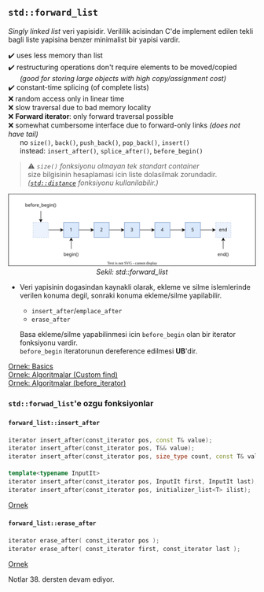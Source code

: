 ## `std::forward_list`

*Singly linked list* veri yapisidir. Verililik acisindan C'de implement edilen tekli bagli liste yapisina benzer minimalist bir yapisi vardir.

:heavy_check_mark: uses less memory than list  
:heavy_check_mark: restructuring operations don't require elements to be moved/copied  
&nbsp;&nbsp;&nbsp;&nbsp;&nbsp; *(good for storing large objects with high copy/assignment cost)*  
:heavy_check_mark: constant-time splicing (of complete lists)  
:x: random access only in linear time  
:x: slow traversal due to bad memory locality  
:x: **Forward iterator**: only forward traversal possible  
:x: somewhat cumbersome interface due to forward-only links *(does not have tail)*  
&nbsp;&nbsp;&nbsp;&nbsp;&nbsp; no `size()`, `back()`, `push_back()`, `pop_back()`, `insert()`  
&nbsp;&nbsp;&nbsp;&nbsp;&nbsp; instead: `insert_after()`, `splice_after()`, `before_begin()`

> :warning: *`size()` fonksiyonu olmayan tek standart container*  
> size bilgisinin hesaplamasi icin liste dolasilmak zorundadir. *([`std::distance`](100_iterators.md#stddistance) fonksiyonu kullanilabilir.)*

<p align="center">
  <img src="res/img/forward_list_simple.drawio.svg" width="%"/><br/>
  <i>Sekil: std::forward_list</i>
</p>


* Veri yapisinin dogasindan kaynakli olarak, ekleme ve silme islemlerinde verilen konuma degil, sonraki konuma ekleme/silme yapilabilir.
  * `insert_after`/`emplace_after`
  * `erase_after`

  Basa ekleme/silme yapabilinmesi icin `before_begin` olan bir iterator fonksiyonu vardir.  
  `before_begin` iteratorunun dereference edilmesi **UB**'dir.


[Ornek: Basics](res/src/forward_list01.cpp)  
[Ornek: Algoritmalar (Custom find)](res/src/forward_list05.cpp)  
[Ornek: Algoritmalar (before_iterator)](res/src/forward_list04.cpp)  

### `std::forwad_list`'e ozgu fonksiyonlar

#### `forward_list::insert_after`
```C++
iterator insert_after(const_iterator pos, const T& value);                  // (1)
iterator insert_after(const_iterator pos, T&& value);                       // (2)
iterator insert_after(const_iterator pos, size_type count, const T& value); // (3)

template<typename InputIt>
iterator insert_after(const_iterator pos, InputIt first, InputIt last);   // (4)
iterator insert_after(const_iterator pos, initializer_list<T> ilist);     // (5)
```

[Ornek](res/src/forward_list02.cpp)

#### `forward_list::erase_after`
```C++
iterator erase_after( const_iterator pos );                               // (1)
iterator erase_after( const_iterator first, const_iterator last );        // (2)
```

[Ornek](res/src/forward_list03.cpp)



Notlar 38. dersten devam ediyor.
